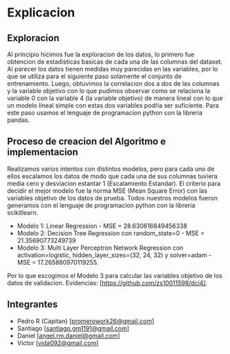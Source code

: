 # Explicacion 

## Exploracion

Al principio hicimos fue la exploracion de los datos, lo primero fue obtencion de estadisticas basicas de cada una de las columnas del dataset. Al parecer los datos tienen medidas muy parecidas en las variables, por lo que se utiliza para el siguiente paso solamente el conjunto de entrenamiento. Luego, obtuvimos la correlacion dos a dos de las columnas y la variable objetivo con lo que pudimos observar como se relaciona la variable 0 con la variable 4 (la variable objetivo) de manera lineal con lo que un modelo líneal simple con estas dos variables podŕia ser suficiente. Para este paso usamos el lenguaje de programacion python con la libreria pandas. 

## Proceso de creacion del Algoritmo e implementacion

Realizamos varios intentos con distintos modelos, pero para cada uno de ellos escalamos los datos de modo que cada una de sus columnas tuviera media cero y desviacion estantar 1 (Escalamiento Estandar). El criterio para decidir el mejor modelo fue la norma MSE (Mean Square Error) con las variables objetivo de los datos de prueba. Todos nuestros modelos fueron generamos con el lenguaje de programacion python con la libreria scikitlearn.

* Modelo 1: Linear Regression - MSE = 28.630616849456338
* Modelo 2: Decision Tree Regression con  random_state=0 - MSE = 21.35690773249739
* Modelo 3: Multi Layer Perceptron Network Regression con activation=logistic, hidden_layer_sizes=(32, 24, 32) y solver=adam - MSE = 17.265880970119255.

Por lo que escogimos el Modelo 3 para calcular las variables objetivo de los datos de validacion. Evidencias: [https://github.com/zs10011598/dci4].

## Integrantes 

- Pedro R (Capitan) [promerowork26@gmail.com]
- Santiago [santiago.gm1191@gmail.com]
- Daniel [angel.rm.daniel@gmail.com]
- Victor [vida092@gmail.com]
